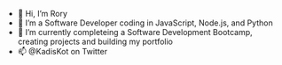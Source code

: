 - 👋 Hi, I’m Rory
- 👀 I’m a Software Developer coding in JavaScript, Node.js, and Python
- 🌱 I’m currently completeing a Software Development Bootcamp, creating projects and building my portfolio 
- 📫 @KadisKot on Twitter

<!---
Kal-Toh/Kal-Toh is a ✨ special ✨ repository because its `README.md` (this file) appears on your GitHub profile.
You can click the Preview link to take a look at your changes.
--->
